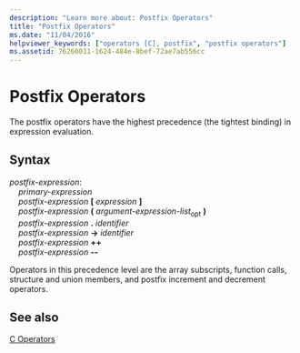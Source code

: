 ```yaml
---
description: "Learn more about: Postfix Operators"
title: "Postfix Operators"
ms.date: "11/04/2016"
helpviewer_keywords: ["operators [C], postfix", "postfix operators"]
ms.assetid: 76260011-1624-484e-8bef-72ae7ab556cc
---
```

# Postfix Operators

The postfix operators have the highest precedence (the tightest binding) in expression evaluation.

## Syntax

*postfix-expression*:<br/>
&nbsp;&nbsp;&nbsp;&nbsp;*primary-expression*<br/>
&nbsp;&nbsp;&nbsp;&nbsp;*postfix-expression*  **[**  *expression*  **]**<br/>
&nbsp;&nbsp;&nbsp;&nbsp;*postfix-expression*  **(**  *argument-expression-list*<sub>opt</sub> **)**<br/>
&nbsp;&nbsp;&nbsp;&nbsp;*postfix-expression*  **.**  *identifier*<br/>
&nbsp;&nbsp;&nbsp;&nbsp;*postfix-expression*  **->**  *identifier*<br/>
&nbsp;&nbsp;&nbsp;&nbsp;*postfix-expression*  **++**<br/>
&nbsp;&nbsp;&nbsp;&nbsp;*postfix-expression*  **--**

Operators in this precedence level are the array subscripts, function calls, structure and union members, and postfix increment and decrement operators.

## See also

[C Operators](../c-language/c-operators.md)
